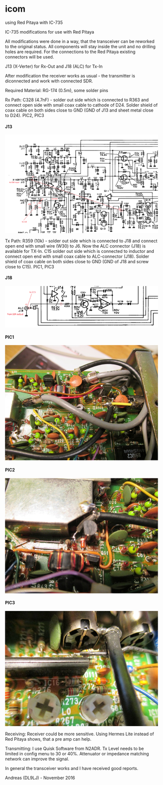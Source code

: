 # icom
using Red Pitaya with IC-735

IC-735 modifications for use with Red Pitaya

All modifications were done in a way, that the transceiver can be 
reworked to the original status. All components will stay inside the 
unit and no drilling holes are required. For the connections to the 
Red Pitaya existing connectors will be used. 

J13 (X-Verter) for Rx-Out and 
J18 (ALC) for Tx-In 

After modification the receiver works as usual - the transmitter is 
diconnected and work with connected SDR.

Required Material: RG-174 (0.5m), some solder pins 

Rx Path:
C328 (4.7nF) - solder out side which is connected to R363 and connect
open side with small coax cable to cathode of D24. Solder shield of coax
cable on both sides close to GND (GND of J13 and sheet metal close to 
D24). PIC2, PIC3

#### J13
![J13](pics/J13.png)

Tx Path:
R359 (10k) - solder out side which is connected to J18 and 
connect open end with small wire (W30) to J6. Now the ALC connector (J18) 
is available for TX-In. C15 solder out side which is connected to inductor
and connect open end with small coax cable to ALC-connector (J18).
Solder shield of coax cable on both sides close to GND (GND of J18 and
screw close to C15). PIC1, PIC3

#### J18
![J18](pics/J18.png)

#### PIC1
![PIC1](pics/C15_328.jpg)

#### PIC2
![PIC2](pics/D24.jpg)

#### PIC3
![PIC3](pics/R359.jpg)


Receiving:
Receiver could be more sensitive. Using Hermes Lite instead of Red Pitaya
shows, that a pre amp can help. 

Transmitting:
I use Quisk Software from N2ADR. Tx Level needs to be limited in config 
menu to 30 or 40%. Attenuator or impedance matching network can improve 
the signal.

In general the transceiver works and I have received good reports.


Andreas (DL9LJ) - November 2016


